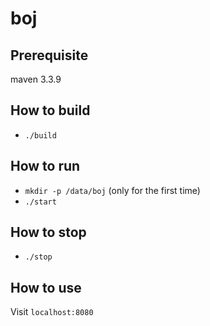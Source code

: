 # boj

## Prerequisite
maven 3.3.9

## How to build
- `./build`

## How to run
- `mkdir -p /data/boj` (only for the first time)
- `./start`

## How to stop
- `./stop`

## How to use
Visit `localhost:8080`
